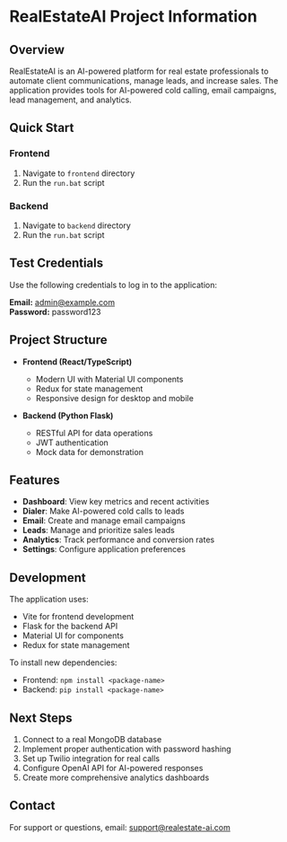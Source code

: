 # RealEstateAI Project Information

## Overview

RealEstateAI is an AI-powered platform for real estate professionals to automate client communications, manage leads, and increase sales. The application provides tools for AI-powered cold calling, email campaigns, lead management, and analytics.

## Quick Start

### Frontend
1. Navigate to `frontend` directory
2. Run the `run.bat` script

### Backend
1. Navigate to `backend` directory 
2. Run the `run.bat` script

## Test Credentials

Use the following credentials to log in to the application:

**Email:** admin@example.com  
**Password:** password123

## Project Structure

- **Frontend (React/TypeScript)**
  - Modern UI with Material UI components
  - Redux for state management
  - Responsive design for desktop and mobile

- **Backend (Python Flask)**
  - RESTful API for data operations
  - JWT authentication
  - Mock data for demonstration

## Features

- **Dashboard**: View key metrics and recent activities
- **Dialer**: Make AI-powered cold calls to leads
- **Email**: Create and manage email campaigns
- **Leads**: Manage and prioritize sales leads
- **Analytics**: Track performance and conversion rates
- **Settings**: Configure application preferences

## Development

The application uses:
- Vite for frontend development
- Flask for the backend API
- Material UI for components
- Redux for state management

To install new dependencies:
- Frontend: `npm install <package-name>`
- Backend: `pip install <package-name>`

## Next Steps

1. Connect to a real MongoDB database
2. Implement proper authentication with password hashing
3. Set up Twilio integration for real calls
4. Configure OpenAI API for AI-powered responses
5. Create more comprehensive analytics dashboards

## Contact

For support or questions, email: support@realestate-ai.com 